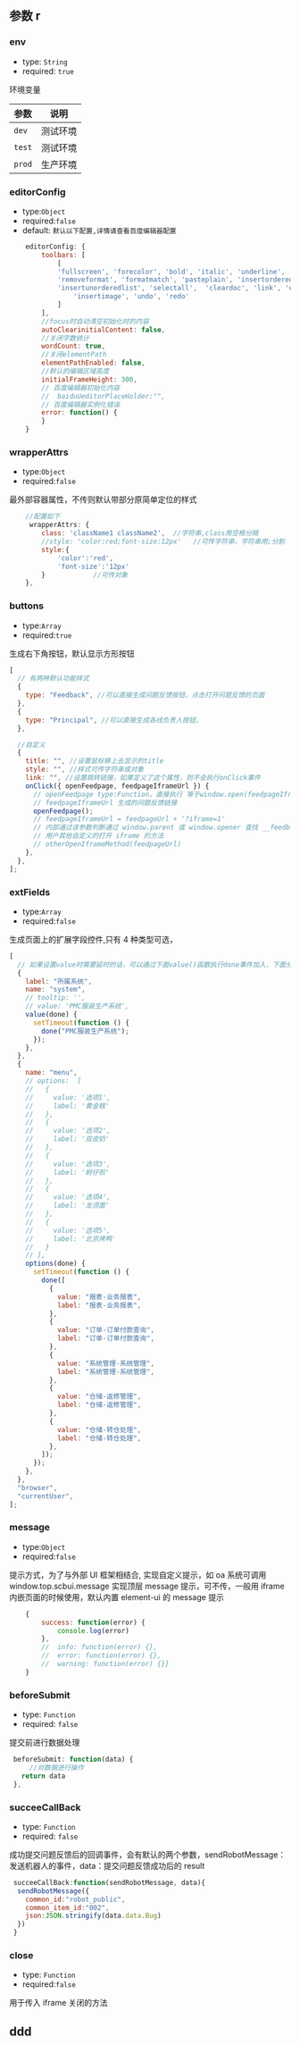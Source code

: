 ## 参数 r

### env

- type: `String`
- required: `true`

环境变量

| 参数   | 说明     |
| ------ | -------- |
| `dev`  | 测试环境 |
| `test` | 测试环境 |
| `prod` | 生产环境 |

### editorConfig

- type:`Object`
- required:`false`
- default: `默认以下配置,详情请查看百度编辑器配置`

```javascript
    editorConfig: {
        toolbars: [
            [
            'fullscreen', 'forecolor', 'bold', 'italic', 'underline',  'backcolor',
            'removeformat', 'formatmatch', 'pasteplain', 'insertorderedlist',
            'insertunorderedlist', 'selectall',  'cleardoc', 'link', 'unlink',
                'insertimage', 'undo', 'redo'
            ]
        ],
        //focus时自动清空初始化时的内容
        autoClearinitialContent: false,
        //关闭字数统计
        wordCount: true,
        //关闭elementPath
        elementPathEnabled: false,
        //默认的编辑区域高度
        initialFrameHeight: 300,
        // 百度编辑器初始化内容
        //  baiduUeditorPlaceHolder:"",
        // 百度编辑器实例化错误
        error: function() {
        }
    }
```

### wrapperAttrs

- type:`Object`
- required:`false`

最外部容器属性，不传则默认带部分原简单定位的样式

```javascript
    //配置如下
     wrapperAttrs: {
        class: 'className1 className2',  //字符串,class用空格分隔
        //style: 'color:red;font-size:12px'   //可传字符串，字符串用;分割
        style:{
            'color':'red',
            'font-size':'12px'
        }            //可传对象
    },

```

### buttons

- type:`Array`
- required:`true`

生成右下角按钮，默认显示方形按钮

```javascript
[
  // 有两种默认功能样式
  {
    type: "Feedback", //可以直接生成问题反馈按钮，点击打开问题反馈的页面
  },
  {
    type: "Principal", //可以直接生成各线负责人按钮，
  },

  //自定义
  {
    title: "", //设置鼠标移上去显示的title
    style: "", //样式可传字符串或对象
    link: "", //设置跳转链接，如果定义了这个属性，则不会执行onClick事件
    onClick({ openFeedpage, feedpageIframeUrl }) {
      // openFeedpage type:Function，直接执行 等于window.open(feedpageIframeUrl)
      // feedpageIframeUrl 生成的问题反馈链接
      openFeedpage();
      // feedpageIframeUrl = feedpageUrl + '?iframe=1'
      // 内部通过该参数判断通过 window.parent 或 window.opener 查找 __feedback
      // 用户其他自定义的打开 iframe 的方法
      // otherOpenIframeMethod(feedpageUrl)
    },
  },
];
```

### extFields

- type:`Array`
- required:`false`

生成页面上的扩展字段控件,只有 4 种类型可选，

```javascript
[
  // 如果设置value时需要延时的话，可以通过下面value()函数执行done事件加入，下面分别代表 所属系统、菜单路径、浏览器、当前登录人，如果不传则不会生成该字段
  {
    label: "所属系统",
    name: "system",
    // tooltip: '',
    // value: 'PMC服装生产系统',
    value(done) {
      setTimeout(function () {
        done("PMC服装生产系统");
      });
    },
  },
  {
    name: "menu",
    // options:  [
    //   {
    //     value: '选项1',
    //     label: '黄金糕'
    //   },
    //   {
    //     value: '选项2',
    //     label: '双皮奶'
    //   },
    //   {
    //     value: '选项3',
    //     label: '蚵仔煎'
    //   },
    //   {
    //     value: '选项4',
    //     label: '龙须面'
    //   },
    //   {
    //     value: '选项5',
    //     label: '北京烤鸭'
    //   }
    // ],
    options(done) {
      setTimeout(function () {
        done([
          {
            value: "报表-业务报表",
            label: "报表-业务报表",
          },
          {
            value: "订单-订单付款查询",
            label: "订单-订单付款查询",
          },
          {
            value: "系统管理-系统管理",
            label: "系统管理-系统管理",
          },
          {
            value: "仓储-返修管理",
            label: "仓储-返修管理",
          },
          {
            value: "仓储-转仓处理",
            label: "仓储-转仓处理",
          },
        ]);
      });
    },
  },
  "browser",
  "currentUser",
];
```

### message

- type:`Object`
- required:`false`

提示方式，为了与外部 UI 框架相结合, 实现自定义提示，如 oa 系统可调用 window.top.scbui.message 实现顶层 message 提示，可不传，一般用 iframe 内嵌页面的时候使用，默认内置 element-ui 的 message 提示

```javascript
    {
        success: function(error) {
            console.log(error)
        },
        //  info: function(error) {},
        //  error: function(error) {},
        //  warning: function(error) {}}
    }
```

### beforeSubmit

- type: `Function`
- required: `false`

提交前进行数据处理

```javascript
 beforeSubmit: function(data) {
     //对数据进行操作
   return data
 },

```

### succeeCallBack

- type: `Function`
- required: `false`

成功提交问题反馈后的回调事件，会有默认的两个参数，sendRobotMessage：发送机器人的事件，data：提交问题反馈成功后的 result

```javascript
 succeeCallBack:function(sendRobotMessage, data){
  sendRobotMessage({
    common_id:"robot_public",
    common_item_id:"002",
    json:JSON.stringify(data.data.Bug)
  })
 }
```

### close

- type: `Function`
- required:`false`

用于传入 iframe 关闭的方法

## ddd
